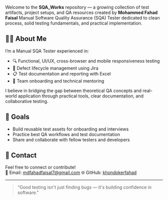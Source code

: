 Welcome to the **SQA_Works** repository — a growing collection of test artifacts, project setups, and QA resources created by **Mohammed Fahad Faisal** Manual Software Quality Assurance (SQA) Tester dedicated to clean process, solid testing fundamentals, and practical implementation.

## 👨‍💻 About Me
I’m a Manual SQA Tester experienced in:
- 🔍 Functional, UI/UX, cross-browser and mobile responsiveness testing
- 🐞 Defect lifecycle management using Jira
- 📋 Test documentation and reporting with Excel
- 🌱 Team onboarding and technical mentoring

I believe in bridging the gap between theoretical QA concepts and real-world application through practical tools, clear documentation, and collaborative testing.

## 🚀 Goals
- Build reusable test assets for onboarding and interviews  
- Practice best QA workflows and test documentation  
- Share and collaborate with fellow testers and developers

## 💬 Contact
Feel free to connect or contribute!  
📧 Email: mdfahadfaisal7@gmail.com
🌐 GitHub: [khondokerfahad](https://github.com/khondokerfahad)

---

> “Good testing isn't just finding bugs — it's building confidence in software.”  
